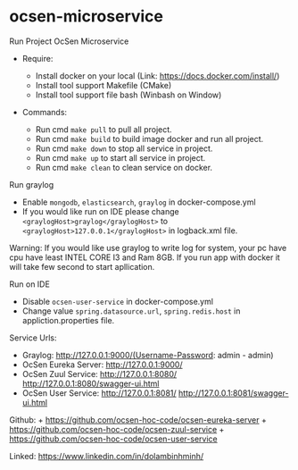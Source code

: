 # ocsen-microservice
Run Project OcSen Microservice
- Require:
    + Install docker on your local (Link: https://docs.docker.com/install/)
    + Install tool support Makefile (CMake)
    + Install tool support file bash (Winbash on Window)

- Commands:
    + Run cmd `make pull` to pull all project.
    + Run cmd `make build` to build image docker and run all project.
    + Run cmd `make down` to stop all service in project.
    + Run cmd `make up` to start all service in project.
    + Run cmd `make clean` to clean service on docker.

Run graylog
- Enable `mongodb`, `elasticsearch`, `graylog` in docker-compose.yml
- If you would like run on IDE please change `<graylogHost>graylog</graylogHost>` to  `<graylogHost>127.0.0.1</graylogHost>` in logback.xml file.

Warning: If you would like use graylog to write log for system, your pc have cpu have least INTEL CORE I3 and Ram 8GB.
         If you run app with docker it will take few second to start apllication.

Run on IDE
- Disable `ocsen-user-service` in docker-compose.yml
- Change value `spring.datasource.url`, `spring.redis.host` in appliction.properties file.

Service Urls:

- Graylog: http://127.0.0.1:9000/(Username-Password: admin - admin)
- OcSen Eureka Server: http://127.0.0.1:9000/
- OcSen Zuul Service: http://127.0.0.1:8080/
                      http://127.0.0.1:8080/swagger-ui.html                    
- OcSen User Service: http://127.0.0.1:8081/
                      http://127.0.0.1:8081/swagger-ui.html

Github:
    + https://github.com/ocsen-hoc-code/ocsen-eureka-server
    + https://github.com/ocsen-hoc-code/ocsen-zuul-service
    + https://github.com/ocsen-hoc-code/ocsen-user-service

Linked: https://www.linkedin.com/in/dolambinhminh/